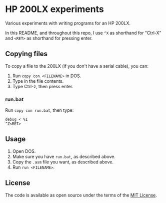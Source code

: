 # HP 200LX experiments

Various experiments with writing programs for an HP 200LX.

In this README, and throughout this repo, I use `^X` as shorthand for
"Ctrl-X" and `<RET>` as shorthand for pressing enter.

## Copying files

To copy a file to the 200LX (if you don't have a serial cable), you can:
1. Run `copy con <FILENAME>` in DOS.
2. Type in the file contents.
3. Type Ctrl-z, then press enter.

### run.bat

Run `copy con run.bat`, then type:

    debug < %1
    ^Z<RET>

## Usage

1. Open DOS.
2. Make sure you have `run.bat`, as described above.
3. Copy the `.asm` file you want, as described above.
4. Run `run <FILENAME>`.

## License

The code is available as open source under the terms of the [MIT License](https://opensource.org/licenses/MIT).
